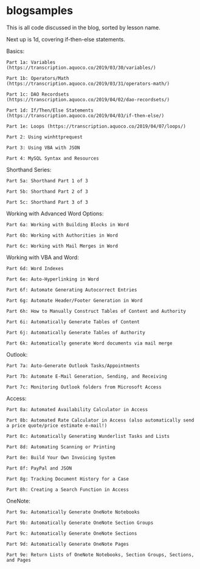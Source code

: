 # blogsamples
This is all code discussed in the blog, sorted by lesson name.

Next up is 1d, covering if-then-else statements.

Basics:

    Part 1a: Variables (https://transcription.aquoco.co/2019/03/30/variables/)
    
    Part 1b: Operators/Math (https://transcription.aquoco.co/2019/03/31/operators-math/)
    
    Part 1c: DAO Recordsets (https://transcription.aquoco.co/2019/04/02/dao-recordsets/)
    
    Part 1d: If/Then/Else Statements (https://transcription.aquoco.co/2019/04/03/if-then-else/)
    
    Part 1e: Loops (https://transcription.aquoco.co/2019/04/07/loops/)
    
    Part 2: Using winhttprequest
    
    Part 3: Using VBA with JSON
    
    Part 4: MySQL Syntax and Resources
    
    
Shorthand Series:

    Part 5a: Shorthand Part 1 of 3
    
    Part 5b: Shorthand Part 2 of 3
    
    Part 5c: Shorthand Part 3 of 3
    
    
Working with Advanced Word Options:

    Part 6a: Working with Building Blocks in Word
    
    Part 6b: Working with Authorities in Word
    
    Part 6c: Working with Mail Merges in Word
    
    
Working with VBA and Word:

    Part 6d: Word Indexes
	
    Part 6e: Auto-Hyperlinking in Word
	
    Part 6f: Automate Generating Autocorrect Entries
	
    Part 6g: Automate Header/Footer Generation in Word
	
    Part 6h: How to Manually Construct Tables of Content and Authority
	
    Part 6i: Automatically Generate Tables of Content
	
    Part 6j: Automatically Generate Tables of Authority
	
    Part 6k: Automatically generate Word documents via mail merge
	
    
	
Outlook:

    Part 7a: Auto-Generate Outlook Tasks/Appointments
	
    Part 7b: Automate E-Mail Generation, Sending, and Receiving
	
    Part 7c: Monitoring Outlook folders from Microsoft Access
	
    
Access:

    Part 8a: Automated Availability Calculator in Access
	
    Part 8b: Automated Rate Calculator in Access (also automatically send a price quote/price estimate e-mail!)
	
    Part 8c: Automatically Generating Wunderlist Tasks and Lists
	
    Part 8d: Automating Scanning or Printing
	
    Part 8e: Build Your Own Invoicing System
	
    Part 8f: PayPal and JSON
	
    Part 8g: Tracking Document History for a Case
	
    Part 8h: Creating a Search Function in Access
	
    
OneNote:

    Part 9a: Automatically Generate OneNote Notebooks
	
    Part 9b: Automatically Generate OneNote Section Groups
	
    Part 9c: Automatically Generate OneNote Sections
	
    Part 9d: Automatically Generate OneNote Pages
	
    Part 9e: Return Lists of OneNote Notebooks, Section Groups, Sections, and Pages
	
